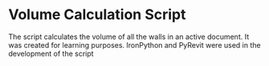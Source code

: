 # Volume Calculation Script

The script calculates the volume of all the walls in an active document. It was created for learning purposes. IronPython and PyRevit were used in the development of the script